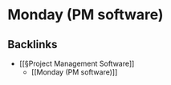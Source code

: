# Monday (PM software)

## Backlinks
* [[§Project Management Software]]
	* [[Monday (PM software)]]

<!-- {BearID:99D94C3D-64EE-41EF-8F43-A086FAAA2046-91685-000003B21CCBF54B} -->
